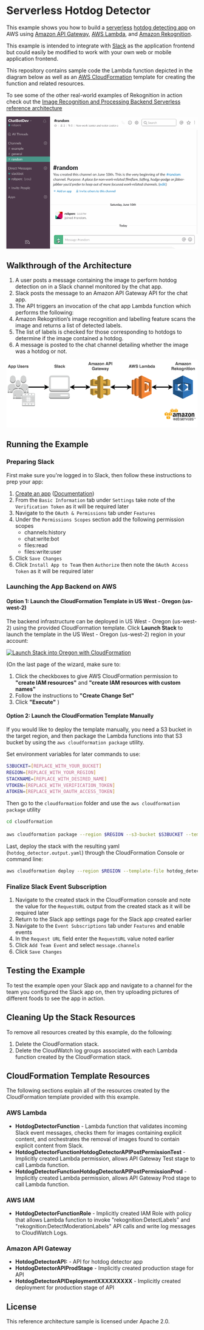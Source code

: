 # Serverless Hotdog Detector

This example shows you how to build a [serverless](https://aws.amazon.com/serverless/#getstarted) [hotdog detecting app](https://www.youtube.com/watch?v=ACmydtFDTGs) on AWS using [Amazon API Gateway](https://aws.amazon.com/api-gateway/), [AWS Lambda](https://aws.amazon.com/lambda/), and [Amazon Rekognition](https://aws.amazon.com/rekognition/).

This example is intended to integrate with [Slack](https://slack.com/) as the application frontend but could easily be modified to work with your own web or mobile application frontend.

This repository contains sample code the Lambda function depicted in the diagram below as well as an [AWS CloudFormation](https://aws.amazon.com/cloudformation/) template for creating the function and related resources.

To see some of the other real-world examples of Rekognition in action check out the [Image Recognition and Processing Backend Serverless reference architecture](https://github.com/awslabs/lambda-refarch-imagerecognition)

![testing of example gif](images/TestingExample.gif)

## Walkthrough of the Architecture
1. A user posts a message containing the image to perform hotdog detection on in a Slack channel monitored by the chat app.
1. Slack posts the message to an Amazon API Gateway API for the chat app.
1. The API triggers an invocation of the chat app Lambda function which performs the following:
  1. Amazon Rekognition’s image recognition and labelling feature scans the image and returns a list of detected labels.
  1. The list of labels is checked for those corresponding to hotdogs to determine if the image contained a hotdog.
  1. A message is posted to the chat channel detailing whether the image was a hotdog or not.

![screenshot for instruction](images/Architecture.png)

## Running the Example
### Preparing Slack
First make sure you're logged in to Slack, then follow these instructions to prep your app:
1. [Create an app](https://api.slack.com/apps?new_app=1) ([Documentation](https://api.slack.com/slack-apps#creating_apps))
1. From the `Basic Information` tab under `Settings` take note of the `Verification Token` as it will be required later
1. Navigate to the `OAuth & Permissions` tab under `Features`
1. Under the `Permissions Scopes` section add the following permission scopes
    * channels:history
    * chat:write:bot
    * files:read
    * files:write:user
1. Click `Save Changes`
1. Click `Install App to Team` then `Authorize` then note the `OAuth Access Token` as it will be required later

### Launching the App Backend on AWS
#### Option 1: Launch the CloudFormation Template in US West - Oregon (us-west-2)
The backend infrastructure can be deployed in US West - Oregon (us-west-2) using the provided CloudFormation template.
Click **Launch Stack** to launch the template in the US West - Oregon (us-west-2) region in your account:

[![Launch Stack into Oregon with CloudFormation](http://docs.aws.amazon.com/AWSCloudFormation/latest/UserGuide/images/cloudformation-launch-stack-button.png)](https://console.aws.amazon.com/cloudformation/home?region=us-west-2#/stacks/new?stackName=HotdogDetector&templateURL=https://s3-us-west-2.amazonaws.com/aws-samples-hotdog-detector/hotdog_detector.output.yaml)

(On the last page of the wizard, make sure to:

1. Click the checkboxes to give AWS CloudFormation permission to **"create IAM resources"** and **"create IAM resources with custom names"**
1. Follow the instructions to **"Create Change Set"** 
1. Click **"Execute"**
)

#### Option 2: Launch the CloudFormation Template Manually 
If you would like to deploy the template manually, you need a S3 bucket in the target region, and then package the Lambda functions into that S3 bucket by using the `aws cloudformation package` utility.

Set environment variables for later commands to use:

```bash
S3BUCKET=[REPLACE_WITH_YOUR_BUCKET]
REGION=[REPLACE_WITH_YOUR_REGION]
STACKNAME=[REPLACE_WITH_DESIRED_NAME]
VTOKEN=[REPLACE_WITH_VERIFICATION_TOKEN]
ATOKEN=[REPLACE_WITH_OAUTH_ACCESS_TOKEN]
```

Then go to the `cloudformation` folder and use the `aws cloudformation package` utility

```bash
cd cloudformation

aws cloudformation package --region $REGION --s3-bucket $S3BUCKET --template hotdog_detector.serverless.yaml --output-template-file hotdog_detector.output.yaml
```
Last, deploy the stack with the resulting yaml (`hotdog_detector.output.yaml`) through the CloudFormation Console or command line:

```bash
aws cloudformation deploy --region $REGION --template-file hotdog_detector.output.yaml --stack-name $STACKNAME --capabilities CAPABILITY_NAMED_IAM --parameter-overrides VerificationToken=$VTOKEN AccessToken=$ATOKEN
```

### Finalize Slack Event Subscription
1. Navigate to the created stack in the CloudFormation console and note the value for the `RequestURL` output from the created stack as it will be required later
1. Return to the Slack app settings page for the Slack app created earlier
1. Navigate to the `Event Subscriptions` tab under `Features` and enable events
1. In the `Request URL` field enter the `RequestURL` value noted earlier
1. Click `Add Team Event` and select `message.channels`
1. Click `Save Changes`


## Testing the Example
To test the example open your Slack app and navigate to a channel for the team you configured the Slack app on, then try uploading pictures of different foods to see the app in action.


## Cleaning Up the Stack Resources

To remove all resources created by this example, do the following:

1. Delete the CloudFormation stack.
1. Delete the CloudWatch log groups associated with each Lambda function created by the CloudFormation stack.

## CloudFormation Template Resources
The following sections explain all of the resources created by the CloudFormation template provided with this example.

### AWS Lambda
- **HotdogDetectorFunction** - Lambda function that validates incoming Slack event messages, checks them for images containing explicit content, and orchestrates the removal of images found to contain explicit content from Slack.
- **HotdogDetectorFunctionHotdogDetectorAPIPostPermissionTest** - Implicitly created Lambda permission, allows API Gateway Test stage to call Lambda function.
- **HotdogDetectorFunctionHotdogDetectorAPIPostPermissionProd** - Implicitly created Lambda permission, allows API Gateway Prod stage to call Lambda function.

### AWS IAM
- **HotdogDetectorFunctionRole** - Implicitly created IAM Role with policy that allows Lambda function to invoke "rekognition:DetectLabels" and "rekognition:DetectModerationLabels" API calls and write log messages to CloudWatch Logs.

### Amazon API Gateway
- **HotdogDetectorAPI:** - API for hotdog detector app
- **HotdogDetectorAPIProdStage** - Implicitly created production stage for API
- **HotdogDetectorAPIDeploymentXXXXXXXXX** - Implicitly created deployment for production stage of API


## License

This reference architecture sample is licensed under Apache 2.0.
